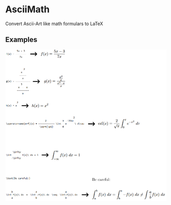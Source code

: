 # AsciiMath
 Convert Ascii-Art like math formulars to LaTeX

## Examples

![Examples](examples.png)
